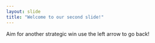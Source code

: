 ```yaml
---
layout: slide
title: "Welcome to our second slide!"
---
```

Aim for another strategic win
use the left arrow to go back!

